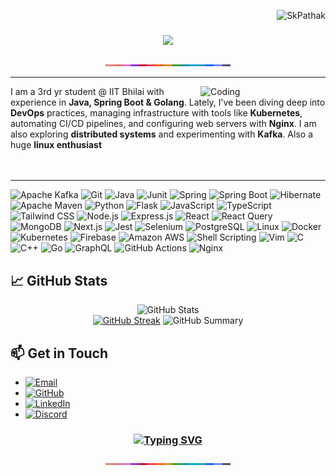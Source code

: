 <p align="right"> <img src="https://komarev.com/ghpvc/?username=sk-pathak&label=Profile%20views&color=0e75b6&size=24&style=flat" alt="SkPathak" /> </p>
<h3 align="center">
  <img src="https://readme-typing-svg.herokuapp.com/?font=Righteous&size=35&center=true&vCenter=true&width=1600&height=70&duration=4000&lines=Hello!+I'm+Sumit+" />
</h3>
<p align="center">
  <img src="https://raw.githubusercontent.com/JaKooLit/Hyprland-Dots/main/assets/latte.png" width="200" />
</p>

---

<img align="right" alt="Coding" width="200" src="https://user-images.githubusercontent.com/74038190/212750999-42ff8a64-dad8-4772-9648-849968543991.gif">

I am a 3rd yr student @ IIT Bhilai with experience in **Java, Spring Boot & Golang**. Lately, I’ve been diving deep into **DevOps** practices, managing infrastructure with tools like **Kubernetes**, automating CI/CD pipelines, and configuring web servers with **Nginx**. I am also exploring **distributed systems** and experimenting with **Kafka**. Also a huge **linux enthusiast**
<br/>
<br/>
<br/>

---

![Apache Kafka](https://img.shields.io/badge/Apache%20Kafka-000?style=flat&logo=apachekafka)
![Git](https://img.shields.io/badge/git-%23F05033.svg?style=flat&logo=git&logoColor=white)
![Java](https://img.shields.io/badge/Java-ED8B00?style=flat&logo=openjdk&logoColor=white)
![Junit](https://img.shields.io/badge/-JUnit-%23E33332?style=flat&logo=testing-library&logoColor=white)
![Spring](https://img.shields.io/badge/Spring-6DB33F?style=flat&logo=spring&logoColor=white)
![Spring Boot](https://img.shields.io/badge/Spring%20Boot-6DB33F?style=flat&logo=spring-boot&logoColor=white)
![Hibernate](https://img.shields.io/badge/Hibernate-59666C?style=flat&logo=Hibernate&logoColor=white)
![Apache Maven](https://img.shields.io/badge/Apache%20Maven-C71A36?style=flat&logo=Apache%20Maven&logoColor=white)
![Python](https://img.shields.io/badge/Python-3776AB?style=flat&logo=python&logoColor=white) 
![Flask](https://img.shields.io/badge/Flask-000000?style=flat&logo=flask&logoColor=white)
![JavaScript](https://img.shields.io/badge/JavaScript-F7DF1E?style=flat&logo=javascript&logoColor=black)
![TypeScript](https://img.shields.io/badge/TypeScript-007ACC?style=flat&logo=typescript&logoColor=black)
![Tailwind CSS](https://img.shields.io/badge/Tailwind_CSS-38B2AC?style=flat&logo=tailwind-css&logoColor=white)
![Node.js](https://img.shields.io/badge/Node.js-339933?style=flat&logo=nodedotjs&logoColor=white)
![Express.js](https://img.shields.io/badge/express.js-%23404d59.svg?style=flat&logo=express&logoColor=%2361DAFB)
![React](https://img.shields.io/badge/React-20232A?style=flat&logo=react&logoColor=61DAFB)
![React Query](https://img.shields.io/badge/-React%20Query-FF4154?style=flat&logo=react%20query&logoColor=white)
![MongoDB](https://img.shields.io/badge/MongoDB-47A248?style=flat&logo=mongodb&logoColor=white)
![Next.js](https://img.shields.io/badge/Next.js-000000?style=flat&logo=nextdotjs&logoColor=white)
![Jest](https://img.shields.io/badge/-jest-%23C21325?style=flat&logo=jest&logoColor=white)
![Selenium](https://img.shields.io/badge/-selenium-%43B02A?style=flat&logo=selenium&logoColor=white)
![PostgreSQL](https://img.shields.io/badge/PostgreSQL-336791?style=flat&logo=postgresql&logoColor=white)
![Linux](https://img.shields.io/badge/Linux-FCC624?style=flat&logo=linux&logoColor=black)
![Docker](https://img.shields.io/badge/Docker-2496ED?style=flat&logo=docker&logoColor=white)
![Kubernetes](https://img.shields.io/badge/Kubernetes-326CE5?style=flat&logo=kubernetes&logoColor=white)
![Firebase](https://img.shields.io/badge/firebase-%23039BE5.svg?style=flat&logo=firebase)
![Amazon AWS](https://img.shields.io/badge/Amazon_AWS-FF9900?style=flat&logo=amazonaws&logoColor=white)
![Shell Scripting](https://img.shields.io/badge/Shell_Scripting-4EAA25?style=flat&logo=gnu-bash&logoColor=white)
![Vim](https://img.shields.io/badge/Vim-019733?style=flat&logo=vim&logoColor=white)
![C](https://img.shields.io/badge/C-A8B9CC?style=flat&logo=c&logoColor=black)
![C++](https://img.shields.io/badge/C++-00599C?style=flat&logo=c%2B%2B&logoColor=white)
![Go](https://img.shields.io/badge/go-%2300ADD8.svg?style=flat&logo=go&logoColor=white)
![GraphQL](https://img.shields.io/badge/-GraphQL-E10098?style=flat&logo=graphql&logoColor=white)
![GitHub Actions](https://img.shields.io/badge/github%20actions-%232671E5.svg?style=flat&logo=githubactions&logoColor=white)
![Nginx](https://img.shields.io/badge/nginx-%23009639.svg?style=flat&logo=nginx&logoColor=white)

## 📈 GitHub Stats
<!--<p align="center">
  <img src="https://github-readme-stats.vercel.app/api?username=sk-pathak&show_icons=true&theme=radical" alt="GitHub Stats" />
  <img src="https://github-readme-streak-stats.herokuapp.com/?user=sk-pathak&theme=radical" alt="GitHub Streak" />
  <img src="https://github-readme-stats.vercel.app/api/top-langs/?username=sk-pathak&layout=compact&theme=radical" alt="Top Languages" />
</p> -->

<div align=center>
  
![GitHub Stats](http://github-profile-summary-cards.vercel.app/api/cards/stats?username=sk-pathak&theme=tokyonight)  
[![GitHub Streak](https://github-readme-streak-stats.herokuapp.com?user=sk-pathak&theme=tokyonight&hide_border=true&date_format=j%20M%5B%20Y%5D&card_width=480)](https://git.io/streak-stats)
![GitHub Summary](http://github-profile-summary-cards.vercel.app/api/cards/profile-details?username=sk-pathak&theme=tokyonight)

</div>

<!--## 🏆 GitHub Trophies
<img align="center" src="https://github-profile-trophy.vercel.app/?username=sk-pathak&theme=gitdimmed&no-frame=false&no-bg=false&margin-w=5" alt="skp" />

 ## 🧑‍💻 Projects

- **[Project Name 1](https://github.com/sk-pathak/):** Brief description of what this project does.
- **[Project Name 2](https://github.com/sk-pathak/):** Brief description of what this project does.
-->

## 📫 Get in Touch

- [![Email](https://img.shields.io/badge/Email-sumitpathak2002@gmail.com-red?style=flat&logo=gmail)](mailto:sumitpathak2002@gmail.com)  
- [![GitHub](https://img.shields.io/github/followers/sk-pathak?label=Follow&style=social)](https://github.com/sk-pathak)  
- [![LinkedIn](https://img.shields.io/badge/LinkedIn-SumitPathak-blue?style=flat&logo=linkedin)](https://linkedin.com/in/sumit-pathak-bb0a5314b/)  
- [![Discord](https://img.shields.io/badge/Discord-capable_average-5865F2?style=flat&logo=discord&logoColor=white)](https://discord.com/users/734009438133944320)



<h3 align="center">
  
  [![Typing SVG](https://readme-typing-svg.herokuapp.com?font=Fantasque+Sans+Mono&weight=700&size=24&pause=1000&color=0e75b6&center=true&width=446&lines=Thank+you+for+visiting!+:\))](https://git.io/typing-svg)
</h3>

<p align="center">
  <img src="https://raw.githubusercontent.com/JaKooLit/Hyprland-Dots/main/assets/latte.png" width="200" />
</p>
